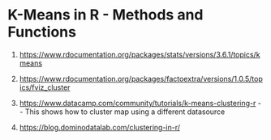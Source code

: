 # K-Means in R - Methods and Functions

1. https://www.rdocumentation.org/packages/stats/versions/3.6.1/topics/kmeans
2. https://www.rdocumentation.org/packages/factoextra/versions/1.0.5/topics/fviz_cluster

3. https://www.datacamp.com/community/tutorials/k-means-clustering-r
-- This shows how to cluster map using a different datasource

4. https://blog.dominodatalab.com/clustering-in-r/

